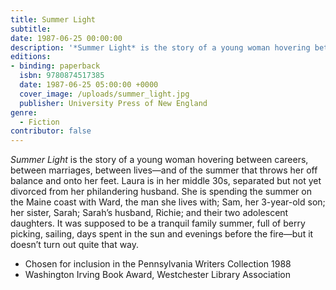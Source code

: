```yaml
---
title: Summer Light
subtitle:
date: 1987-06-25 00:00:00
description: '*Summer Light* is the story of a young woman hovering between careers, between marriages, between lives—and of the summer that throws her off balance and onto her feet.'
editions:
- binding: paperback
  isbn: 9780874517385
  date: 1987-06-25 05:00:00 +0000  
  cover_image: /uploads/summer_light.jpg
  publisher: University Press of New England
genre:
  - Fiction
contributor: false
---
```

*Summer Light* is the story of a young woman hovering between careers, between marriages, between lives—and of the summer that throws her off balance and onto her feet. Laura is in her middle 30s, separated but not yet divorced from her philandering husband. She is spending the summer on the Maine coast with Ward, the man she lives with; Sam, her 3-year-old son; her sister, Sarah; Sarah’s husband, Richie; and their two adolescent daughters. It was supposed to be a tranquil family summer, full of berry picking, sailing, days spent in the sun and evenings before the fire—but it doesn’t turn out quite that way.

- Chosen for inclusion in the Pennsylvania Writers Collection 1988
- Washington Irving Book Award, Westchester Library Association
